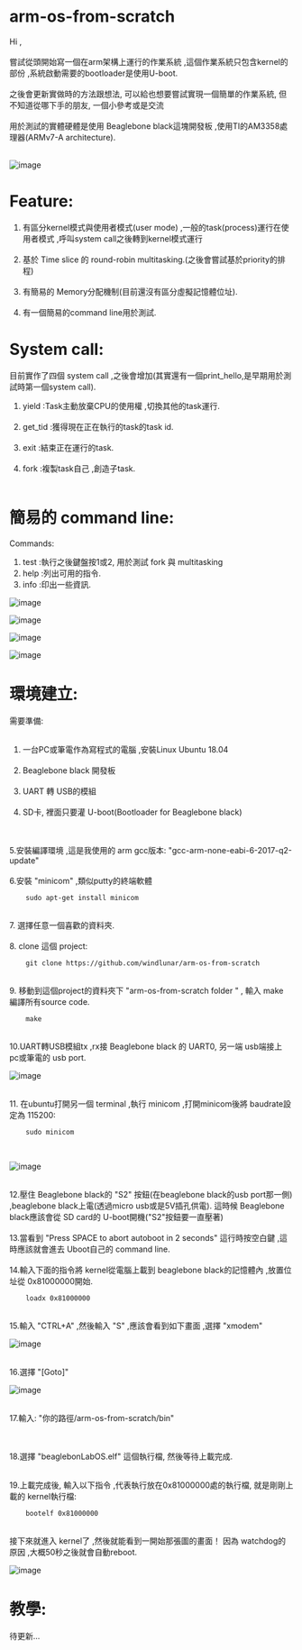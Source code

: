 # arm-os-from-scratch

Hi ,<br><br>
嘗試從頭開始寫一個在arm架構上運行的作業系統 ,這個作業系統只包含kernel的部份 ,系統啟動需要的bootloader是使用U-boot.
<br><br>
之後會更新實做時的方法跟想法, 可以給也想要嘗試實現一個簡單的作業系統, 但不知道從哪下手的朋友, 一個小參考或是交流 
<br><br>
用於測試的實體硬體是使用 Beaglebone black這塊開發板 ,使用TI的AM3358處理器(ARMv7-A architecture).
<br><br>

![image](https://github.com/windlunar/arm-os-from-scratch/blob/master/pictures/logo.png)

Feature:
=
1. 有區分kernel模式與使用者模式(user mode) ,一般的task(process)運行在使用者模式 ,呼叫system call之後轉到kernel模式運行<br><br>
1. 基於 Time slice 的 round-robin multitasking.(之後會嘗試基於priority的排程)<br><br>
2. 有簡易的 Memory分配機制(目前還沒有區分虛擬記憶體位址).<br><br>
3. 有一個簡易的command line用於測試.<br>

System call:
=

目前實作了四個 system call ,之後會增加(其實還有一個print_hello,是早期用於測試時第一個system call).<br>

1. yield :Task主動放棄CPU的使用權 ,切換其他的task運行.<br><br>
2. get_tid :獲得現在正在執行的task的task id.<br><br>
3. exit :結束正在運行的task.<br><br>
3. fork :複製task自己 ,創造子task.<br><br>

簡易的 command line:
=

Commands:
<br>

1. test :執行之後鍵盤按1或2, 用於測試 fork 與 multitasking<br>
2. help :列出可用的指令.<br>
3. info :印出一些資訊.<br>

![image](https://github.com/windlunar/arm-os-from-scratch/blob/master/pictures/cmd.png)

![image](https://github.com/windlunar/arm-os-from-scratch/blob/master/pictures/info.png)

![image](https://github.com/windlunar/arm-os-from-scratch/blob/master/pictures/fork_test.png)

![image](https://github.com/windlunar/arm-os-from-scratch/blob/master/pictures/test.png)


環境建立:
=

需要準備:
<br><br>
1. 一台PC或筆電作為寫程式的電腦 ,安裝Linux Ubuntu 18.04
<br><br>
2. Beaglebone black 開發板
<br><br>
3. UART 轉 USB的模組
<br><br>
4. SD卡, 裡面只要灌 U-boot(Bootloader for Beaglebone black)
<br>

<br>
5.安裝編譯環境 ,這是我使用的 arm gcc版本: "gcc-arm-none-eabi-6-2017-q2-update" 
<br><br>
6.安裝 "minicom" ,類似putty的終端軟體

        sudo apt-get install minicom

<br>
7. 選擇任意一個喜歡的資料夾.<br><br>
8. clone 這個 project:

        git clone https://github.com/windlunar/arm-os-from-scratch

<br>
9. 移動到這個project的資料夾下 "arm-os-from-scratch folder " , 輸入 make 編譯所有source code.

        make
<br>
10.UART轉USB模組tx ,rx接 Beaglebone black 的 UART0, 另一端 usb端接上 pc或筆電的 usb port.
<br>

![image](https://github.com/windlunar/arm-os-from-scratch/blob/master/pictures/uart0.png)

<br>
11. 在ubuntu打開另一個 terminal ,執行 minicom ,打開minicom後將 baudrate設定為 115200:

        sudo minicom
<br>

![image](https://github.com/windlunar/arm-os-from-scratch/blob/master/pictures/minicom.png)

<br>        
12.壓住 Beaglebone black的 "S2" 按鈕(在beaglebone black的usb port那一側) ,beaglebone black上電(透過micro usb或是5V插孔供電). 這時候 Beaglebone black應該會從 SD card的 U-boot開機("S2"按鈕要一直壓著)<br>

<br>
13.當看到 "Press SPACE to abort autoboot in 2 seconds" 這行時按空白鍵 ,這時應該就會進去 Uboot自己的 command line.<br>

<br>
14.輸入下面的指令將 kernel從電腦上載到 beaglebone black的記憶體內 ,放置位址從 0x81000000開始.

        loadx 0x81000000

<br>
15.輸入 "CTRL+A" ,然後輸入 "S" ,應該會看到如下畫面 ,選擇 "xmodem"

![image](https://github.com/windlunar/arm-os-from-scratch/blob/master/pictures/choose_xmodem.png)


<br>
16.選擇 "[Goto]"
<br>

![image](https://github.com/windlunar/arm-os-from-scratch/blob/master/pictures/goto.png)

<br>
17.輸入: "你的路徑/arm-os-from-scratch/bin"

<br><br>
18.選擇 "beaglebonLabOS.elf" 這個執行檔, 然後等待上載完成.

<br>
19.上載完成後, 輸入以下指令 ,代表執行放在0x81000000處的執行檔, 就是剛剛上載的 kernel執行檔:

        bootelf 0x81000000


<br>
接下來就進入 kernel了 ,然後就能看到一開始那張圖的畫面！
因為 watchdog的原因 ,大概50秒之後就會自動reboot.


![image](https://github.com/windlunar/arm-os-from-scratch/blob/master/pictures/bbb.jpg)


教學:
=

待更新...